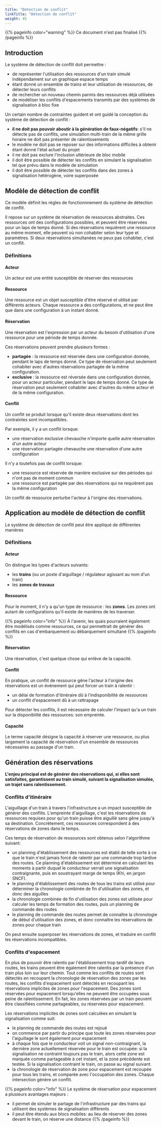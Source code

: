 ```yaml
---
title: "Détection de conflit"
linkTitle: "Détection de conflit"
weight: 45
---
```


{{% pageinfo color="warning" %}}
Ce document n'est pas finalisé
{{% /pageinfo %}}

<script type="application/javascript" src="../mkt.js"></script>
<object onload="mkt_hydrate(this.contentDocument.rootElement)" type="image/svg+xml" data="../space-time-diagram.svg">
</object>

## Introduction

Le système de détection de conflit doit permettre :
 - de représenter l'utilisation des ressources d'un train simulé indépendament sur un graphique espace temps
 - étant donné un ensemble de trains et leur utilisation de ressources, de détecter leurs conflits
 - de rechercher un nouveau chemin parmis des ressources déjà utilisées
 - de modéliser les conflits d'espacements transmits par des systèmes de signalisation à bloc fixe

Un certain nombre de contraintes guident et ont guidé la conception du système de détection de conflit :
 - **il ne doit pas pouvoir aboutir à la génération de faux-négatifs**: s'il ne détecte pas de conflits, une simulation multi-train de la même grille horaire ne doit pas présenter de ralentissements
 - le modèle ne doit pas se reposer sur des informations difficiles à obtenir étant donné l'état actuel du projet
 - il ne doit pas exclure l'inclusion ultérieure de bloc mobile
 - il doit être possible de détecter les conflits en simulant la signalisation tel que prévu dans le modèle de simulation
 - il doit être possible de détecter les conflits dans des zones à signalisation hétérogène, voire superposée

## Modèle de détection de conflit

Ce modèle définit les règles de fonctionnnement du système de détection de conflit.

Il repose sur un système de réservation de ressources abstraites.
Ces ressources ont des configurations possibles, et peuvent être réservées pour un laps de temps donné.
Si des réservations requièrent une ressource au même moment, elle peuvent où non cohabiter selon leur type et paramètres.
Si deux réservations simultanées ne peux pas cohabiter, c'est un conflit.

### Définitions

#### Acteur

Un acteur est une entité susceptible de réserver des ressources

#### Ressource

Une ressource est un objet susceptible d'être réservé et utilisé par différents acteurs.
Chaque ressource a des configurations, et ne peut être que dans une configuration à un instant donné.

#### Réservation

Une réservation est l'expression par un acteur du besoin d'utilisation d'une ressource pour une période de temps donnée.

Ces réservations peuvent prendre plusieurs formes :
 - **partagée** : la ressource est réservée dans une configuration donnée, pendant le laps de temps donné. Ce type de réservation peut seulement cohabiter avec d'autres réservations partagée de la même configuration.
 - **exclusive** : la ressource est réversée dans une configuration donnée, pour un acteur particulier, pendant le laps de temps donné. Ce type de réservation peut seulement cohabiter avec d'autres du même acteur et de la même configuration.

#### Conflit

Un conflit se produit lorsque qu'il existe deux réservations dont les contraintes sont incompatibles.

Par exemple, il y a un conflit lorsque:
 - une réservation exclusive chevauche n'importe quelle autre réservation d'un autre acteur
 - une réservation partagée chevauche une réservation d'une autre configuration

Il n'y a toutefois pas de conflit lorsque:
 - une ressource est réservée de manière exclusive sur des périodes qui n'ont pas de moment commun
 - une ressource est partagée par des réservations qui ne requièrent pas la même configuration

Un conflit de ressource perturbe l'acteur à l'origine des réservations.

## Application au modèle de détection de conflit

Le système de détection de conflit peut être appliqué de différentes manières

### Définitions

#### Acteur

On distingue les types d'acteurs suivants:
 - les **trains** (ou un poste d'aiguillage / régulateur agissant au nom d'un train)
 - les **zones de travaux**

#### Ressource

Pour le moment, il n'y a qu'un type de ressource : les **zones**.
Les zones ont autant de configurations qu'il existe de manières de les traverser.

{{% pageinfo color="info" %}}
À l'avenir, les quais pourraient également être modélisés comme ressources, ce qui permettrait de générer des conflits en cas d'embarquement ou débarquement simultané
{{% /pageinfo %}}

#### Réservation

Une réservation, c'est quelque chose qui enlève de la capacité.

#### Conflit

En pratique, un conflit de ressource gêne l'acteur à l'origine des réservations est un événement qui peut forcer un train à ralentir :
 - un délai de formation d'itinéraire dû à l'indisponibilité de ressources
 - un conflit d'espacement dû à un rattrapage

Pour détecter les conflits, il est nécessaire de calculer l'impact qu'a un train sur la disponibilité des ressources: son empreinte.

#### Capacité

Le terme capacité désigne la capacité à réserver une ressource, ou plus largement la capacité de réservation d'un ensemble de ressources nécessaires au passage d'un train.

## Génération des réservations

**L'enjeu principal est de générer des réservations qui, si elles sont satisfaites, garantissent au train simulé, suivant la signalisation simulée, un trajet sans ralentissement.**

### Conflits d'itinéraire

L'aiguillage d'un train à travers l'infrastructure a un impact susceptible de générer des conflits.
L'empreinte d'aiguillage, c'est les réservations de ressources requises pour qu'un train puisse être aiguillé sans gêne jusqu'à sa destination.
Concrètement, ces ressources correspondent à des réservations de zones dans le temps.

Ces temps de réservation de ressources sont obtenus selon l'algorithme suivant:
 - un planning d'établissement des ressources est établi de telle sorte à ce que le train n'est jamais forcé de ralentir par une commande trop tardive des routes. Ce planning d'établissement est déterminé en calculant les moments à partir duquel le conducteur verrait une signalisation contraignante, puis en soustrayant marge de temps (Khi, en jargon SNCF).
 - le planning d'établissement des routes de tous les trains est utilisé pour déterminer la chronologie combinée de fin d'utilisation des zones, et donc des aiguilles
 - la chronologie combinée de fin d'utilisation des zones est utilisée pour calculer les temps de formation des routes, puis un planning de commande des routes
 - le planning de commande des routes permet de connaître la chronologie de début d'utilisation des zones, et donc connaître les réservations de zones pour chaque train

On peut ensuite superposer les réservations de zones, et traduire en conflit les réservations incompatibles.

### Conflits d'espacement

En plus de pouvoir être ralentis par l'établissement trop tardif de leurs routes, les trains peuvent être également être ralentis par la présence d'un train plus loin sur leur chemin.
Tout comme les conflits de routes sont détectés en recoupant la chronologie de réservation des zones par les routes, les conflits d'espacement sont détectés en recoupant les réservations implicites de zones pour l'espacement.
Des zones sont réservées pour espacement lorsqu'elles ne peuvent être occupées sous peine de ralentissement.
En fait, les zones réservées par un train peuvent être classifiées comme partageables, ou réservées pour espacement.

Les réservations implicites de zones sont calculées en simulant la signalisation comme suit:
 - le planning de commande des routes est rejoué
 - on commence par partir du principe que toute les zones réservées pour l'aiguillage le sont également pour espacement
 - à chaque fois que le conducteur voit un signal non-contraignant, la dernière zone actuellement réservée pour le train est occupée: si la signalisation ne contraint toujours pas le train, alors cette zone est marquée comme partageable à cet instant, et la zone précédente est testée. Si la signalisation contraint le train, on passe au signal suivant.
 - la chronologie de réservation de zone pour espacement est recoupée pour tous les trains, et comparée avec l'occupation des zones. Chaque intersection génère un conflit.

{{% pageinfo color="info" %}}
Le système de réservation pour espacement a plusieurs avantages majeurs :
 - il permet de simuler le partage de l'infrastructure par des trains qui utilisent des systèmes de signalisation différents
 - il peut être étendu aux blocs mobiles: au lieu de réserver des zones devant le train, on réserve une distance
{{% /pageinfo %}}
